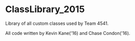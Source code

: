 # ClassLibrary_2015

Library of all custom classes used by Team 4541.

All code written by Kevin Kane('16) and Chase Condon('16).

